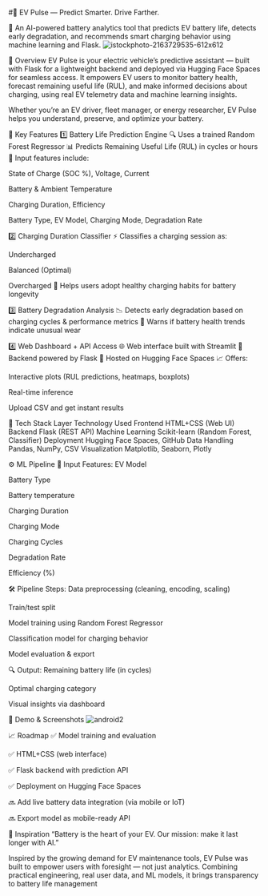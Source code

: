 #🔋 EV Pulse — Predict Smarter. Drive Farther.

🧠 An AI-powered battery analytics tool that predicts EV battery life, detects early degradation, and recommends smart charging behavior using machine learning and Flask.
![istockphoto-2163729535-612x612](https://github.com/user-attachments/assets/e2312ff9-e208-4bbd-b954-a6d94644d8a7)


🚀 Overview
EV Pulse is your electric vehicle’s predictive assistant — built with Flask for a lightweight backend and deployed via Hugging Face Spaces for seamless access. It empowers EV users to monitor battery health, forecast remaining useful life (RUL), and make informed decisions about charging, using real EV telemetry data and machine learning insights.

Whether you’re an EV driver, fleet manager, or energy researcher, EV Pulse helps you understand, preserve, and optimize your battery.

🧠 Key Features
1️⃣ Battery Life Prediction Engine
🔍 Uses a trained Random Forest Regressor
📊 Predicts Remaining Useful Life (RUL) in cycles or hours
🧾 Input features include:

State of Charge (SOC %), Voltage, Current

Battery & Ambient Temperature

Charging Duration, Efficiency

Battery Type, EV Model, Charging Mode, Degradation Rate

2️⃣ Charging Duration Classifier
⚡ Classifies a charging session as:

Undercharged

Balanced (Optimal)

Overcharged
🧠 Helps users adopt healthy charging habits for battery longevity

3️⃣ Battery Degradation Analysis
📉 Detects early degradation based on charging cycles & performance metrics
🔔 Warns if battery health trends indicate unusual wear

4️⃣ Web Dashboard + API Access
🌐 Web interface built with Streamlit
🔌 Backend powered by Flask
🚀 Hosted on Hugging Face Spaces
📈 Offers:

Interactive plots (RUL predictions, heatmaps, boxplots)

Real-time inference

Upload CSV and get instant results

🧩 Tech Stack
Layer	Technology Used
Frontend	HTML+CSS (Web UI)
Backend	Flask (REST API)
Machine Learning	Scikit-learn (Random Forest, Classifier)
Deployment	Hugging Face Spaces, GitHub
Data Handling	Pandas, NumPy, CSV
Visualization	Matplotlib, Seaborn, Plotly

⚙️ ML Pipeline
🔢 Input Features:
EV Model 

Battery Type 

Battery temperature 

Charging Duration 

Charging Mode 

Charging Cycles 

Degradation Rate 

Efficiency (%)

🛠️ Pipeline Steps:
Data preprocessing (cleaning, encoding, scaling)

Train/test split

Model training using Random Forest Regressor

Classification model for charging behavior

Model evaluation & export

🔍 Output:
Remaining battery life (in cycles)

Optimal charging category

Visual insights via dashboard

🧪 Demo & Screenshots
![android2](https://github.com/user-attachments/assets/e11339b9-c736-4a36-9ea7-8d6cbd6153f7)



📈 Roadmap
✅ Model training and evaluation

✅ HTML+CSS (web interface)

✅ Flask backend with prediction API

✅ Deployment on Hugging Face Spaces

🔜 Add live battery data integration (via mobile or IoT)

🔜 Export model as mobile-ready API

🧠 Inspiration
“Battery is the heart of your EV. Our mission: make it last longer with AI.”

Inspired by the growing demand for EV maintenance tools, EV Pulse was built to empower users with foresight — not just analytics. Combining practical engineering, real user data, and ML models, it brings transparency to battery life management

